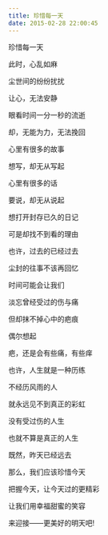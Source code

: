 ```yaml
---
title: 珍惜每一天
date: 2015-02-28 22:00:45
---
```


珍惜每一天

此时，心乱如麻

尘世间的纷纷扰扰

让心，无法安静

眼看时间一分一秒的流逝

却，无能为力，无法挽回
<!--more-->
心里有很多的故事

想写，却无从写起

心里有很多的话

要说，却无从说起

想打开封存已久的日记

可是却找不到看的理由

也许，过去的已经过去

尘封的往事不该再回忆

时间可能会让我们

淡忘曾经受过的伤与痛

但却抹不掉心中的疤痕

偶尔想起

疤，还是会有些痛，有些痒

也许，人生就是一种历练

不经历风雨的人

就永远见不到真正的彩虹

没有受过伤的人生

也就不算是真正的人生

既然，昨天已经远去

那么，我们应该珍惜今天

把握今天，让今天过的更精彩

让我们用幸福甜蜜的笑容

来迎接——更美好的明天吧!